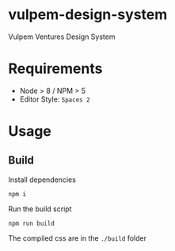 # vulpem-design-system
Vulpem Ventures Design System

# Requirements

* Node > 8 / NPM > 5
* Editor Style: `Spaces 2`

# Usage

## Build

Install dependencies
```
npm i
```

Run the build script
```
npm run build
```

The compiled css are in the `./build` folder




